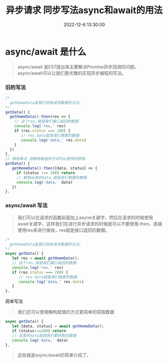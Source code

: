 ﻿---
title: 异步请求 同步写法async和await的用法
excerpt: 如何优雅的解决异步回调地狱，如何优雅的解决Promise异步回调问题
index_img:
categories: 
 - [前端, javascript]
tags: 
 - 前端
 - javascript
 - async/await
date: 2022-12-6 13:30:00
---
# async/await 是什么
> async/await 是ES7提出来主要解决Promise异步回调的问题。
> async/await可以让我们更优雅的实现异步编程的写法。


### 旧的写法
```javascript
/*
  getHomeData是我们用来请求数据的方法。
*/
getData() {
  getHomeData().then(res => {
    // 这个res,就是我们接口返回的数据
    console.log('res,' res)
    if (res.status === 200) {
       // res.data就是我们需要的数据
       console.log('data,' res.data)
    }
  })
},
// 再简单点 用解构赋值的方式可以更快的获取
getData() {
   getHomeData().then({data, status} => {
  	 if (status !== 200) return
     // 解构出来的data,就是我们需要的数据
     console.log('data,' data)
   })
},
```

### async/await 写法
> 我们可以在请求的函数前面加上asyne关键字，然后在请求的时候使用await关键字，这样我们在进行异步请求的时候就可以不要使用.then，直接使用res来进行接收，res就是接口返回的数据。
```javascript
/*
  getHomeData是我们用来请求数据的方法。
*/
async getData() {
   let res = await getHomeData();
   // 这个res,就是我们接口返回的数据
   console.log('res,' res)
   if (res.status === 200) {
      // res.data就是我们需要的数据
      console.log('data,' res.data)
   }
},
```

简单写法
> 我们还可以使用解构赋值的方式更简单的获取数据
```javascript
async getData() {
   let {data, status} = await getHomeData();
   if (status!==200) return
   // 这里的data就是我们要获取的数据
   console.log('data,' data)
},
```

> 这些就是async/await的简单介绍了。
